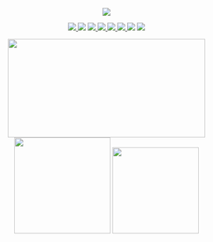 <!--
**rdrachenberg/rdrachenberg** is a ✨ _special_ ✨ repository because its `README.md` (this file) appears on your GitHub profile.

Here are some ideas to get you started:

- 🔭 I’m currently working on ...
- 🌱 I’m currently learning ...
- 👯 I’m looking to collaborate on ...
- 🤔 I’m looking for help with ...
- 💬 Ask me about ...
- 📫 How to reach me: ...
- 😄 Pronouns: ...
- ⚡ Fun fact: ...
-->
<p align='center'>
<img src='../screedbot (1).gif'>
</p>
<p align='center'>
    <a href='https://github.com/rdrachenberg/tutorial-professor/blob/master/index.js'>
        <img src='https://img.shields.io/badge/JavaScript-86%25-brightgreen?style=plastic&logo=javascript'>
    </a>
    <img src='https://img.shields.io/badge/HTML-7.7%25-blue?style=plastic&logo=HTML5'>
    <a href='https://github.com/rdrachenberg/tutorial-professor/tree/master/static/css'>
        <img src='https://img.shields.io/badge/CSS-5.7%25-blue?style=plascit&logo=CSS3&logoColor=green'>
    </a>
    <a href='https://github.com/rdrachenberg'>
        <img src='https://img.shields.io/badge/Mongo%20-DB-blue?style=plastic&logo=mongoDB&logoColor=success'>
    </a>
    <a href='https://github.com/rdrachenberg'>
        <img src='https://img.shields.io/badge/Node%20-.js-success?style=plastic&logo=Node.js&logoColor=success'>
    </a>
    <a href='https://github.com/rdrachenberg'>
        <img src='https://img.shields.io/badge/Made%20by-rDrachenberg-success?style=plastic&logo=visual-studio-code&logoColor=blue'>
    </a> 
    <img src='https://img.shields.io/github/issues/rdrachenberg/tutorial-professor?style=plastic'>
    <a href='mailto:RyanDrachenberg@gmail.com'>
        <img src='https://img.shields.io/badge/Ask%20me-anything-1abc9c.svg?logo=minutemailer&logoColor=#29B99B'>
    </a>
</p>

<p align="center">
    <img src='https://github-readme-stats.vercel.app/api?username=rdrachenberg' width='400px' height='200px'>
    <img src='https://github-readme-stats.vercel.app/api/top-langs/?username=rdrachenberg' height='195px'>
    <img src='https://media0.giphy.com/media/KDDpcKigbfFpnejZs6/giphy.gif' width='175px'>
</p>



